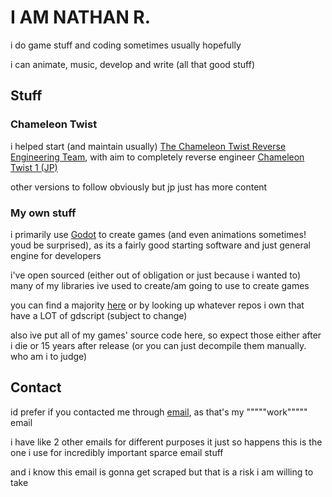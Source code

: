 # I AM NATHAN R.

i do game stuff and coding sometimes usually hopefully

i can animate, music, develop and write (all that good stuff)

## Stuff

### Chameleon Twist

i helped start (and maintain usually) [The Chameleon Twist Reverse Engineering Team](https://github.com/chameleonTwistRet), with aim to completely reverse engineer [Chameleon Twist 1 (JP)](github.com/chameleonTwistRet/chameleonTwistv1.0-JP)

other versions to follow obviously but jp just has more content

### My own stuff

i primarily use [Godot](https://godotengine.org) to create games (and even animations sometimes! youd be surprised), as its a fairly good starting software and just general engine for developers

i've open sourced (either out of obligation or just because i wanted to) many of my libraries ive used to create/am going to use to create games

you can find a majority [here](https://github.com/Nathan-R-Og/GodotOpenLibraries) or by looking up whatever repos i own that have a LOT of gdscript (subject to change)

also ive put all of my games' source code here, so expect those either after i die or 15 years after release (or you can just decompile them manually. who am i to judge)

## Contact

id prefer if you contacted me through [email](nathanielrobinson531@gmail.com), as that's my """""work""""" email

i have like 2 other emails for different purposes it just so happens this is the one i use for incredibly important sparce email stuff

and i know this email is gonna get scraped but that is a risk i am willing to take
